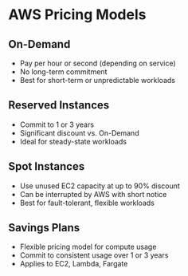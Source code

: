 # AWS Pricing Models

## On-Demand
- Pay per hour or second (depending on service)
- No long-term commitment
- Best for short-term or unpredictable workloads

## Reserved Instances
- Commit to 1 or 3 years
- Significant discount vs. On-Demand
- Ideal for steady-state workloads

## Spot Instances
- Use unused EC2 capacity at up to 90% discount
- Can be interrupted by AWS with short notice
- Best for fault-tolerant, flexible workloads

## Savings Plans
- Flexible pricing model for compute usage
- Commit to consistent usage over 1 or 3 years
- Applies to EC2, Lambda, Fargate